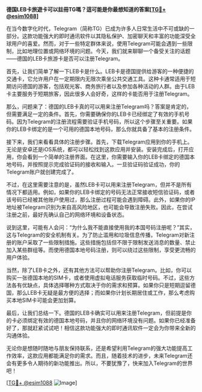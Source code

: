 **德国LEB卡旅遊卡可以註冊TG嗎？這可能是你最想知道的答案[[TG💪+ @esim1088](https://t.me/s/esim1088)]**

在当今数字化时代，Telegram（简称TG）已成为许多人日常生活中不可或缺的一部分。这款功能强大的即时通讯软件以其隐私保护、加密聊天和丰富的功能深受全球用户的喜爱。然而，对于一些特定群体来说，使用Telegram可能会遇到一些限制，比如地理位置或网络环境的问题。今天，我们就来聊聊一个备受关注的话题——德国的LEB卡旅游卡是否可以注册Telegram。

首先，让我们简单了解一下LEB卡是什么。LEB卡是德国提供给游客的一种便捷的交通卡，它允许用户在一定期限内无限次乘坐公共交通工具。这种卡通常适用于短期访问德国的游客，包括观光客、商务旅行者以及参加各种活动的人群。由于LEB卡主要服务于短期旅客，因此很多人会好奇，这样的卡能否用于注册Telegram。

那么，问题来了：德国的LEB卡真的可以用来注册Telegram吗？答案是肯定的，但需要满足一定的条件。首先，你需要确保你的LEB卡已经绑定了有效的手机号码。因为Telegram的注册流程需要验证手机号码，所以这个步骤至关重要。如果你的LEB卡绑定的是一个可用的德国本地号码，那么你就具备了基本的注册条件。

接下来，我们来看看具体的注册步骤。首先，下载Telegram应用到你的手机上。无论是安卓还是iOS系统，都可以轻松找到这款应用并安装。安装完成后，打开应用，你会看到一个简单的注册界面。在这里，你需要输入你的LEB卡绑定的德国本地号码，并按照提示完成验证码的接收和输入。一旦验证码验证成功，你的Telegram账户就创建完成了。

不过，在这里需要注意的是，虽然LEB卡可以用来注册Telegram，但并不是所有情况下都适用。例如，如果你的LEB卡绑定的号码无法正常接收短信验证码，或者该号码已经被其他账户使用过，那么注册过程可能会遇到障碍。此外，如果你的IP地址被Telegram识别为来自高风险地区，也可能会导致注册失败。因此，在尝试注册之前，最好先确认自己的网络环境和设备状态。

说到这里，可能有人会问：“为什么我不能直接使用我的本国号码注册呢？”其实，这与Telegram的安全机制有关。为了防止滥用和垃圾信息传播，Telegram对新注册的账户采取了一些限制措施。这些措施包括但不限于限制发送消息的数量、禁止加入某些群组等。而使用德国本地号码注册，则可以绕过这些限制，享受更流畅的用户体验。

当然，除了LEB卡之外，还有其他方法可以帮助你注册Telegram。比如，你可以购买一张德国本地的SIM卡，或者使用虚拟电话服务获取临时号码。不过，这些方法各有优缺点，具体选择哪种方式取决于你的需求和预算。如果你只是短期逗留德国，那么LEB卡无疑是最方便的选择；而如果你计划长期居住或工作，那么考虑购买本地SIM卡可能会更加划算。

最后，让我们总结一下。德国的LEB卡确实可以用来注册Telegram，但前提是你的卡必须绑定有效的德国本地号码，并且你的网络环境没有问题。如果你已经准备好了，那就赶紧试试吧！相信这款功能强大的即时通讯软件一定会为你带来全新的沟通体验。

无论你是想随时随地与朋友保持联系，还是希望利用Telegram的强大功能提高工作效率，这款应用都能满足你的需求。而且，随着技术的进步，未来Telegram还会有更多令人期待的新功能推出。所以，不要犹豫了，快来加入Telegram的世界吧！

[[TG💪+ @esim1088](https://t.me/s/esim1088) ![Image](https://i.postimg.cc/4NQfJmqS/Snipaste-2025-05-13-00-14-12.png)]